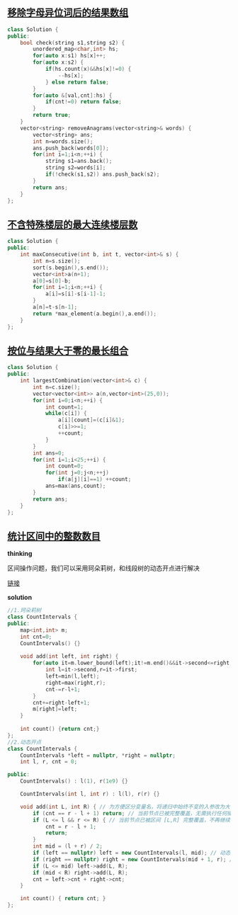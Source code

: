 ## [移除字母异位词后的结果数组](https://leetcode.cn/problems/find-resultant-array-after-removing-anagrams/)

~~~C++
class Solution {
public:
    bool check(string s1,string s2) {
        unordered_map<char,int> hs;
        for(auto x:s1) hs[x]++;
        for(auto x:s2) {
            if(hs.count(x)&&hs[x]!=0) {
                --hs[x];
            } else return false;
        }
        for(auto &[val,cnt]:hs) {
            if(cnt!=0) return false;
        }
        return true;
    }
    vector<string> removeAnagrams(vector<string>& words) {
        vector<string> ans;
        int n=words.size();
        ans.push_back(words[0]);
        for(int i=1;i<n;++i) {
            string s1=ans.back();
            string s2=words[i];
            if(!check(s1,s2)) ans.push_back(s2);
        }
        return ans;
    }
};
~~~

## [不含特殊楼层的最大连续楼层数](https://leetcode.cn/problems/maximum-consecutive-floors-without-special-floors/)

~~~C++
class Solution {
public:
    int maxConsecutive(int b, int t, vector<int>& s) {
        int n=s.size();
        sort(s.begin(),s.end());
        vector<int>a(n+1);
        a[0]=s[0]-b;
        for(int i=1;i<n;++i) {
            a[i]=s[i]-s[i-1]-1;
        }
        a[n]=t-s[n-1];
        return *max_element(a.begin(),a.end());
    }
};
~~~

## [按位与结果大于零的最长组合](https://leetcode.cn/problems/largest-combination-with-bitwise-and-greater-than-zero/)

~~~C++
class Solution {
public:
    int largestCombination(vector<int>& c) {
        int n=c.size();
        vector<vector<int>> a(n,vector<int>(25,0));
        for(int i=0;i<n;++i) {
            int count=1;
            while(c[i]) {
                a[i][count]=(c[i]&1);
                c[i]>>=1;
                ++count;
            }
        }
        int ans=0;
        for(int i=1;i<25;++i) {
            int count=0;
            for(int j=0;j<n;++j)
                if(a[j][i]==1) ++count;
            ans=max(ans,count);
        }
        return ans;
    }
};
~~~

## [统计区间中的整数数目](https://leetcode.cn/problems/count-integers-in-intervals/)

**thinking**

区间操作问题，我们可以采用珂朵莉树，和线段树的动态开点进行解决

[链接](https://leetcode.cn/problems/count-integers-in-intervals/solution/by-endlesscheng-clk2/)

**solution**

~~~C++
//1.珂朵莉树
class CountIntervals {
public:
    map<int,int> m;
    int cnt=0;
    CountIntervals() {}
    
    void add(int left, int right) {
        for(auto it=m.lower_bound(left);it!=m.end()&&it->second<=right;m.erase(it++)) {
            int l=it->second,r=it->first;
            left=min(l,left);
            right=max(right,r);
            cnt-=r-l+1;
        }
        cnt+=right-left+1;
        m[right]=left;
    }
    
    int count() {return cnt;}
};
//2.动态开点
class CountIntervals {
    CountIntervals *left = nullptr, *right = nullptr;
    int l, r, cnt = 0;

public:
    CountIntervals() : l(1), r(1e9) {}

    CountIntervals(int l, int r) : l(l), r(r) {}

    void add(int L, int R) { // 为方便区分变量名，将递归中始终不变的入参改为大写（视作常量）
        if (cnt == r - l + 1) return; // 当前节点已被完整覆盖，无需执行任何操作
        if (L <= l && r <= R) { // 当前节点已被区间 [L,R] 完整覆盖，不再继续递归
            cnt = r - l + 1;
            return;
        }
        int mid = (l + r) / 2;
        if (left == nullptr) left = new CountIntervals(l, mid); // 动态开点
        if (right == nullptr) right = new CountIntervals(mid + 1, r); // 动态开点
        if (L <= mid) left->add(L, R);
        if (mid < R) right->add(L, R);
        cnt = left->cnt + right->cnt;
    }

    int count() { return cnt; }
};
~~~

